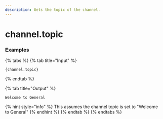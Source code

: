 ```yaml
---
description: Gets the topic of the channel.
---
```


# channel.topic <channel>

### Examples

{% tabs %}
{% tab title="Input" %}
```text
{channel.topic}
```
{% endtab %}

{% tab title="Output" %}
```text
Welcome to General
```
{% hint style="info" %}
This assumes the channel topic is set to "Welcome to General"
{% endhint %}
{% endtab %}
{% endtabs %}